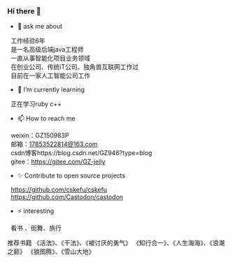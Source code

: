### Hi there 👋

- 💬 ask me about
  
 &nbsp;&nbsp;工作经验6年</br>
 &nbsp;&nbsp;是一名高级后端java工程师</br>
 &nbsp;&nbsp;一直从事智能化项目业务领域</br>
 &nbsp;&nbsp;在创业公司、传统iT公司、独角兽互联网工作过</br>
 &nbsp;&nbsp;目前在一家人工智能公司工作</br>
 
- 🌱 I’m currently learning
  
 &nbsp;&nbsp;正在学习ruby c++</br>

- 📫 How to reach me
  
 &nbsp;&nbsp;weixin：GZ150983P</br>
 &nbsp;&nbsp;邮箱：17853522814@163.com</br>
 &nbsp;&nbsp;csdn博客https://blog.csdn.net/GZ946?type=blog</br>
 &nbsp;&nbsp;gitee：https://gitee.com/GZ-jelly</br>

- ✨ Contribute to open source projects
  
 &nbsp;&nbsp;https://github.com/cskefu/cskefu</br>
 &nbsp;&nbsp;https://github.com/Castodon/castodon</br>
   
- ⚡ interesting
  
 &nbsp;&nbsp;看书 、街舞、旅行 

 推荐书籍
 《活法》、《干法》、《被讨厌的勇气》
 《知行合一》、《人生海海》、《浪潮之巅》
 《狼图腾》、《雪山大地》
 

